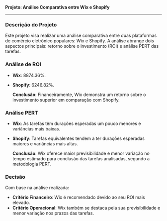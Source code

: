 **Projeto: Análise Comparativa entre Wix e Shopify**

---

### Descrição do Projeto
Este projeto visa realizar uma análise comparativa entre duas plataformas de comércio eletrônico populares: Wix e Shopify. A análise abrange dois aspectos principais: retorno sobre o investimento (ROI) e análise PERT das tarefas.

### Análise de ROI
- **Wix**: 8874.36%.
- **Shopify**: 6246.82%.
  
   **Conclusão**: Financeiramente, Wix demonstra um retorno sobre o investimento superior em comparação com Shopify.

### Análise PERT
- **Wix**: As tarefas têm durações esperadas um pouco menores e variâncias mais baixas.
- **Shopify**: Tarefas equivalentes tendem a ter durações esperadas maiores e variâncias mais altas.
  
   **Conclusão**: Wix oferece maior previsibilidade e menor variação no tempo estimado para conclusão das tarefas analisadas, segundo a metodologia PERT.

### Decisão
Com base na análise realizada:

- **Critério Financeiro**: Wix é recomendado devido ao seu ROI mais elevado.
- **Critério Operacional**: Wix também se destaca pela sua previsibilidade e menor variação nos prazos das tarefas.
